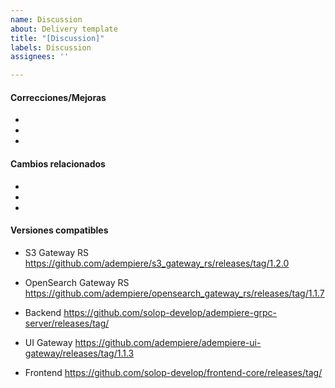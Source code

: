 ```yaml
---
name: Discussion
about: Delivery template
title: "[Discussion]"
labels: Discussion
assignees: ''

---
```

<!--
    Note: In order to better solve your problem, please refer to the template to provide complete information, accurately describe the problem, and the incomplete information issue will be closed.
-->

#### Correcciones/Mejoras
*
*
*

#### Cambios relacionados
*
*
*

#### Versiones compatibles
* S3 Gateway RS
https://github.com/adempiere/s3_gateway_rs/releases/tag/1.2.0

* OpenSearch Gateway RS
https://github.com/adempiere/opensearch_gateway_rs/releases/tag/1.1.7

* Backend
https://github.com/solop-develop/adempiere-grpc-server/releases/tag/

* UI Gateway
https://github.com/adempiere/adempiere-ui-gateway/releases/tag/1.1.3

* Frontend
https://github.com/solop-develop/frontend-core/releases/tag/